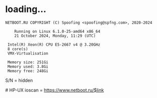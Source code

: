 # loading...
```
NETBOOT.RU COPYRIGHT (C) Spoofing <spoofing@spfng.com>, 2020-2024

	Running on Linux 6.1.0-25-amd64 x86_64
	21 October 2024, Monday, 11:29 (UTC)

 Intel(R) Xeon(R) CPU E5-2667 v4 @ 3.20GHz
 8 core(s)
 VMX-Virtualisation

 Memory size: 251Gi
 Memory used: 3.8Gi
 Memory free: 248Gi
```
S/N = hidden

\# HP-UX ioscan = https://www.netboot.ru/$link
